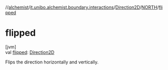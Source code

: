//[alchemist](../../../../index.md)/[it.unibo.alchemist.boundary.interactions](../../index.md)/[Direction2D](../index.md)/[NORTH](index.md)/[flipped](flipped.md)

# flipped

[jvm]\
val [flipped](flipped.md): [Direction2D](../index.md)

Flips the direction horizontally and vertically.
